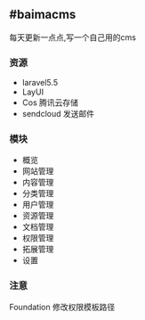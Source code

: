#baimacms
-----------------
每天更新一点点,写一个自己用的cms

### 资源
* laravel5.5
* LayUI 
* Cos 腾讯云存储
* sendcloud 发送邮件

### 模块
* 概览
* 网站管理
* 内容管理
* 分类管理
* 用户管理
* 资源管理
* 文档管理
* 权限管理
* 拓展管理
* 设置




### 注意
Foundation  修改权限模板路径
